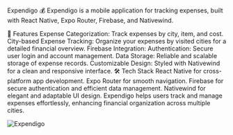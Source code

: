 Expendigo 💰
Expendigo is a mobile application for tracking expenses, built with React Native, Expo Router, Firebase, and Nativewind.

🌟 Features
Expense Categorization: Track expenses by city, item, and cost.
City-based Expense Tracking: Organize your expenses by visited cities for a detailed financial overview.
Firebase Integration:
Authentication: Secure user login and account management.
Data Storage: Reliable and scalable storage of expense records.
Customizable Design: Styled with Nativewind for a clean and responsive interface.
🛠️ Tech Stack
React Native for cross-platform app development.
Expo Router for smooth navigation.
Firebase for secure authentication and efficient data management.
Nativewind for elegant and adaptable UI design.
Expendigo helps users track and manage expenses effortlessly, enhancing financial organization across multiple cities.

![Expendigo](https://github.com/user-attachments/assets/3d486145-8fd4-4d9f-aa7e-fb41e3e3a20b)
